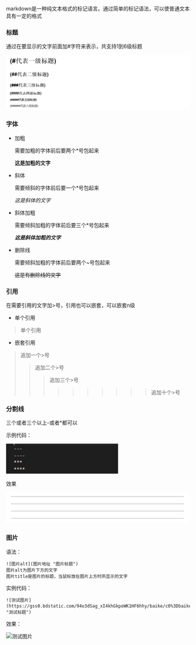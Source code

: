 
markdown是一种纯文本格式的标记语言。通过简单的标记语法，可以使普通文本具有一定的格式

### 标题

通过在要显示的文字前面加#字符来表示，共支持1到6级标题


![](/images/markdown/biaoti_.png)

### 字体

- 加粗

    需要加粗的字体前后要两个*号包起来

    **这是加粗的文字**

- 斜体

    需要倾斜的字体前后要一个*号包起来

    *这是斜体的文字*

- 斜体加粗

    需要倾斜加粗的字体前后要三个*号包起来

    ***这是斜体加粗的文字***

- 删除线

    需要倾斜加粗的字体前后要两个~号包起来

    ~~这是有删除线的文字~~

### 引用

在需要引用的文字加>号，引用也可以嵌套，可以嵌套n级

- 单个引用
  
> 单个引用

- 嵌套引用
  
> 追加一个>号
>> 追加二个>号
>>> 追加三个>号
>>>>>>>>>> 追加十个>号

### 分割线

三个或者三个以上-或者*都可以

示例代码：

![](/images/markdown/fengexian.png)

效果

![](/images/markdown/fengexian_.png)

### 图片

语法：

```
![图片alt](图片地址 "图片标题")
图片alt为图片下方的文字
图片title是图片的标题，当鼠标放在图片上方时所显示的文字

```

实例代码：

```
![测试图片](https://gss0.bdstatic.com/94o3dSag_xI4khGkpoWK1HF6hhy/baike/c0%3Dbaike150%2C5%2C5%2C150%2C50/sign=1dc843d302087bf469e15fbb93ba3c49/6a63f6246b600c338719a2501a4c510fd8f9a1c1.jpg "测试标题")

```

效果：

![测试图片](https://gss0.bdstatic.com/94o3dSag_xI4khGkpoWK1HF6hhy/baike/c0%3Dbaike150%2C5%2C5%2C150%2C50/sign=1dc843d302087bf469e15fbb93ba3c49/6a63f6246b600c338719a2501a4c510fd8f9a1c1.jpg "测试标题")





  






